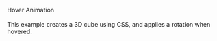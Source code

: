 Hover Animation
<br>  
This example creates a 3D cube using CSS, and applies a rotation when hovered.
